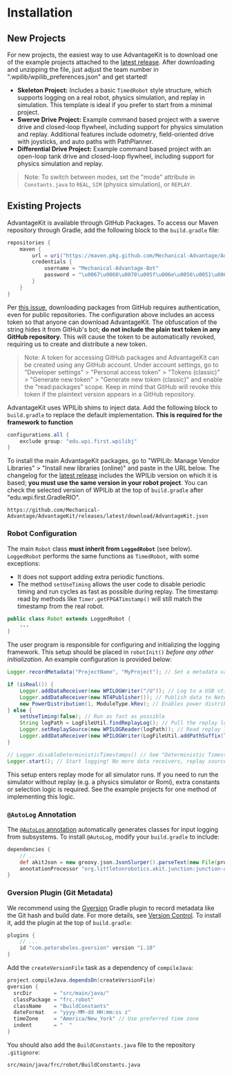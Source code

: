 # Installation

## New Projects

For new projects, the easiest way to use AdvantageKit is to download one of the example projects attached to the [latest release](https://github.com/Mechanical-Advantage/AdvantageKit/releases/latest). After downloading and unzipping the file, just adjust the team number in ".wpilib/wpilib_preferences.json" and get started!

- **Skeleton Project:** Includes a basic `TimedRobot` style structure, which supports logging on a real robot, physics simulation, and replay in simulation. This template is ideal if you prefer to start from a minimal project.
- **Swerve Drive Project:** Example command based project with a swerve drive and closed-loop flywheel, including support for physics simulation and replay. Additional features include odometry, field-oriented drive with joysticks, and auto paths with PathPlanner.
- **Differential Drive Project:** Example command based project with an open-loop tank drive and closed-loop flywheel, including support for physics simulation and replay.

> Note: To switch between modes, set the "mode" attribute in `Constants.java` to `REAL`, `SIM` (physics simulation), or `REPLAY`.

## Existing Projects

AdvantageKit is available through GitHub Packages. To access our Maven repository through Gradle, add the following block to the `build.gradle` file:

```groovy
repositories {
    maven {
        url = uri("https://maven.pkg.github.com/Mechanical-Advantage/AdvantageKit")
        credentials {
            username = "Mechanical-Advantage-Bot"
            password = "\u0067\u0068\u0070\u005f\u006e\u0056\u0051\u006a\u0055\u004f\u004c\u0061\u0079\u0066\u006e\u0078\u006e\u0037\u0051\u0049\u0054\u0042\u0032\u004c\u004a\u006d\u0055\u0070\u0073\u0031\u006d\u0037\u004c\u005a\u0030\u0076\u0062\u0070\u0063\u0051"
        }
    }
}
```

Per [this issue](https://github.community/t/download-from-github-package-registry-without-authentication/14407), downloading packages from GitHub requires authentication, even for public repositories. The configuration above includes an access token so that anyone can download AdvantageKit. The obfuscation of the string hides it from GitHub's bot; **do not include the plain text token in any GitHub repository.** This will cause the token to be automatically revoked, requiring us to create and distribute a new token.

> Note: A token for accessing GitHub packages and AdvantageKit can be created using any GitHub account. Under account settings, go to "Developer settings" > "Personal access token" > "Tokens (classic)" > "Generate new token" > "Generate new token (classic)" and enable the "read:packages" scope. Keep in mind that GitHub will revoke this token if the plaintext version appears in a GitHub repository.

AdvantageKit uses WPILib shims to inject data. Add the following block to `build.gradle` to replace the default implementation. **This is required for the framework to function**

```groovy
configurations.all {
    exclude group: "edu.wpi.first.wpilibj"
}
```

To install the main AdvantageKit packages, go to "WPILib: Manage Vendor Libraries" > "Install new libraries (online)" and paste in the URL below. The changelog for the [latest release](https://github.com/Mechanical-Advantage/AdvantageKit/releases/latest) includes the WPILib version on which it is based; **you must use the same version in your robot project**. You can check the selected version of WPILib at the top of `build.gradle` after "edu.wpi.first.GradleRIO".

```
https://github.com/Mechanical-Advantage/AdvantageKit/releases/latest/download/AdvantageKit.json
```

### Robot Configuration

The main `Robot` class **must inherit from `LoggedRobot`** (see below). `LoggedRobot` performs the same functions as `TimedRobot`, with some exceptions:

- It does not support adding extra periodic functions.
- The method `setUseTiming` allows the user code to disable periodic timing and run cycles as fast as possible during replay. The timestamp read by methods like `Timer.getFPGATimstamp()` will still match the timestamp from the real robot.

```java
public class Robot extends LoggedRobot {
    ...
}
```

The user program is responsible for configuring and initializing the logging framework. This setup should be placed in `robotInit()` _before any other initialization_. An example configuration is provided below:

```java
Logger.recordMetadata("ProjectName", "MyProject"); // Set a metadata value

if (isReal()) {
    Logger.addDataReceiver(new WPILOGWriter("/U")); // Log to a USB stick
    Logger.addDataReceiver(new NT4Publisher()); // Publish data to NetworkTables
    new PowerDistribution(1, ModuleType.kRev); // Enables power distribution logging
} else {
    setUseTiming(false); // Run as fast as possible
    String logPath = LogFileUtil.findReplayLog(); // Pull the replay log from AdvantageScope (or prompt the user)
    Logger.setReplaySource(new WPILOGReader(logPath)); // Read replay log
    Logger.addDataReceiver(new WPILOGWriter(LogFileUtil.addPathSuffix(logPath, "_sim"))); // Save outputs to a new log
}

// Logger.disableDeterministicTimestamps() // See "Deterministic Timestamps" in the "Understanding Data Flow" page
Logger.start(); // Start logging! No more data receivers, replay sources, or metadata values may be added.
```

This setup enters replay mode for all simulator runs. If you need to run the simulator without replay (e.g. a physics simulator or Romi), extra constants or selection logic is required. See the example projects for one method of implementing this logic.

### `@AutoLog` Annotation

The [`@AutoLog` annotation](RECORDING-INPUTS.md#autolog-annotation) automatically generates classes for input logging from subsystems. To install `@AutoLog`, modify your `build.gradle` to include:

```groovy
dependencies {
    // ...
    def akitJson = new groovy.json.JsonSlurper().parseText(new File(projectDir.getAbsolutePath() + "/vendordeps/AdvantageKit.json").text)
    annotationProcessor "org.littletonrobotics.akit.junction:junction-autolog:$akitJson.version"
}
```

### Gversion Plugin (Git Metadata)

We recommend using the [Gversion](https://github.com/lessthanoptimal/gversion-plugin) Gradle plugin to record metadata like the Git hash and build date. For more details, see [Version Control](VERSION-CONTROL.md). To install it, add the plugin at the top of `build.gradle`:

```groovy
plugins {
    // ...
    id "com.peterabeles.gversion" version "1.10"
}
```

Add the `createVersionFile` task as a dependency of `compileJava`:

```groovy
project.compileJava.dependsOn(createVersionFile)
gversion {
  srcDir       = "src/main/java/"
  classPackage = "frc.robot"
  className    = "BuildConstants"
  dateFormat   = "yyyy-MM-dd HH:mm:ss z"
  timeZone     = "America/New_York" // Use preferred time zone
  indent       = "  "
}
```

You should also add the `BuildConstants.java` file to the repository `.gitignore`:

```
src/main/java/frc/robot/BuildConstants.java
```

